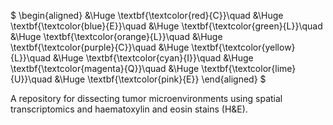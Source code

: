 $
\begin{aligned}
&\Huge \textbf{\textcolor{red}{C}}\quad 
&\Huge \textbf{\textcolor{blue}{E}}\quad 
&\Huge \textbf{\textcolor{green}{L}}\quad 
&\Huge \textbf{\textcolor{orange}{L}}\quad 
&\Huge \textbf{\textcolor{purple}{C}}\quad 
&\Huge \textbf{\textcolor{yellow}{L}}\quad 
&\Huge \textbf{\textcolor{cyan}{I}}\quad 
&\Huge \textbf{\textcolor{magenta}{Q}}\quad 
&\Huge \textbf{\textcolor{lime}{U}}\quad 
&\Huge \textbf{\textcolor{pink}{E}}
\end{aligned}
$

A repository for dissecting tumor microenvironments using spatial transcriptomics and haematoxylin and eosin stains (H&amp;E).
